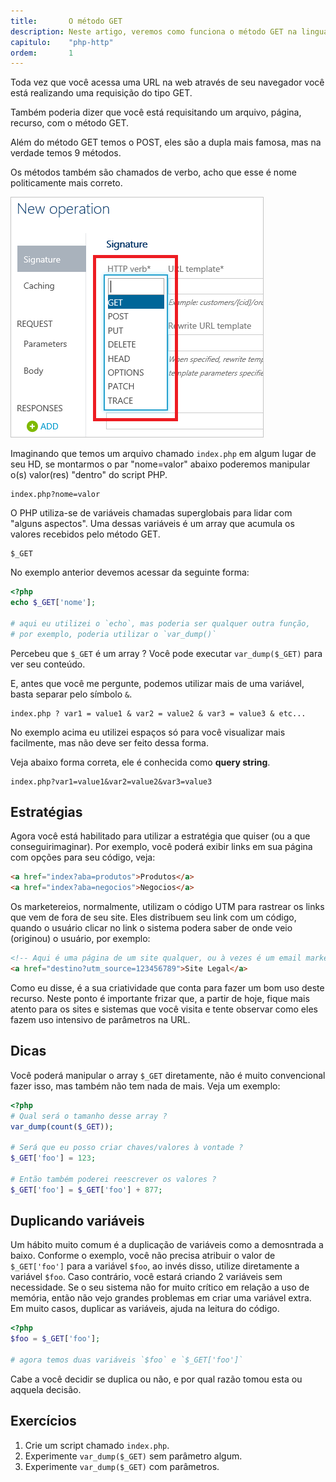 ```yaml
---
title:       O método GET
description: Neste artigo, veremos como funciona o método GET na linguagem PHP
capitulo:    "php-http"
ordem:       1
---
```


Toda vez que você acessa uma URL na web através de seu navegador você está realizando uma requisição do tipo GET.

Também poderia dizer que você está requisitando um arquivo, página, recurso, com o método GET.

Além do método GET temos o POST, eles são a dupla mais famosa, mas na verdade temos 9 métodos.

Os métodos também são chamados de verbo, acho que esse é nome politicamente mais correto.

![](http-method.PNG)


Imaginando que temos um arquivo chamado `index.php` em algum lugar de seu HD, se montarmos o par "nome=valor" abaixo
poderemos manipular o(s) valor(res) "dentro" do script PHP.

    index.php?nome=valor


O PHP utiliza-se de variáveis chamadas superglobais para lidar com "alguns aspectos". Uma dessas variáveis é um array
que acumula os valores recebidos pelo método GET.

    $_GET

No exemplo anterior devemos acessar da seguinte forma:

```php
<?php
echo $_GET['nome'];

# aqui eu utilizei o `echo`, mas poderia ser qualquer outra função, 
# por exemplo, poderia utilizar o `var_dump()`
```

Percebeu que `$_GET` é um array ? Você pode executar `var_dump($_GET)` para ver seu conteúdo.

E, antes que você me pergunte, podemos utilizar mais de uma variável, basta separar pelo símbolo `&`.

    index.php ? var1 = value1 & var2 = value2 & var3 = value3 & etc...

No exemplo acima eu utilizei espaços só para você visualizar mais facilmente, mas não deve ser feito dessa forma.

Veja abaixo forma correta, ele é conhecida como __query string__.

    index.php?var1=value1&var2=value2&var3=value3


## Estratégias

Agora você está habilitado para utilizar a estratégia que quiser (ou a que conseguirimaginar). Por exemplo, você poderá 
exibir links em sua página com opções para seu código, veja:

```html
<a href="index?aba=produtos">Produtos</a>
<a href="index?aba=negocios">Negocios</a>
```

Os marketereios, normalmente, utilizam o código UTM para rastrear os links que vem de fora de seu site. Eles distribuem
seu link com um código, quando o usuário clicar no link o sistema podera saber de onde veio (originou) o usuário, por 
exemplo:

```html
<!-- Aqui é uma página de um site qualquer, ou à vezes é um email marketing -->
<a href="destino?utm_source=123456789">Site Legal</a>
```

Como eu disse, é a sua criatividade que conta para fazer um bom uso deste recurso. Neste ponto é importante frizar que,
a partir de hoje, fique mais atento para os sites e sistemas que você visita e tente observar como eles fazem uso intensivo
de parâmetros na URL.


## Dicas

Você poderá manipular o array `$_GET` diretamente, não é muito convencional fazer isso, mas também não tem nada
de mais. Veja um exemplo:

```php
<?php
# Qual será o tamanho desse array ?
var_dump(count($_GET));

# Será que eu posso criar chaves/valores à vontade ?
$_GET['foo'] = 123;

# Então também poderei reescrever os valores ?
$_GET['foo'] = $_GET['foo'] + 877;
```


## Duplicando variáveis

Um hábito muito comum é a duplicação de variáveis como a demosntrada a baixo. Conforme o exemplo, você não precisa 
atribuir o valor de `$_GET['foo']` para a variável `$foo`, ao invés disso, utilize diretamente a variável `$foo`.
Caso contrário, você estará criando 2 variáveis sem necessidade. Se o seu sistema não for muito crítico em relação a
uso de memória, então não vejo grandes problemas em criar uma variável extra. Em muito casos, duplicar as variáveis,
ajuda na leitura do código.

```php
<?php
$foo = $_GET['foo'];

# agora temos duas variáveis `$foo` e `$_GET['foo']`
```

Cabe a você decidir se duplica ou não, e por qual razão tomou esta ou aqquela decisão.


## Exercícios

1. Crie um script chamado `index.php`.
2. Experimente `var_dump($_GET)` sem parâmetro algum.
3. Experimente `var_dump($_GET)` com parâmetros.

